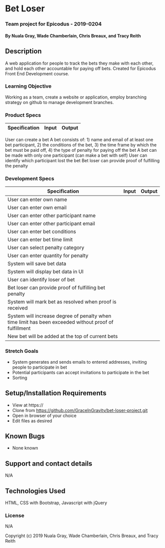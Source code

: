 # Bet Loser

### Team project for Epicodus - 2019-0204

#### By Nuala Gray, Wade Chamberlain, Chris Breaux, and Tracy Reith

## Description

A web application for people to track the bets they make with each other, and hold each other accountable for paying off bets. Created for Epicodus Front End Development course.

### Learning Objective

Working as a team, create a website or application, employ branching strategy on github to manage development branches.

### Product Specs

Specification | Input | Output
------------- | ----- | ------
User can create a bet
A bet consists of: 1) name and email of at least one bet participant, 2) the conditions of the bet, 3) the time frame by which the bet must be paid off, 4) the type of penalty for paying off the bet
A bet can be made with only one participant (can make a bet with self)
User can identify which participant lost the bet
Bet loser can provide proof of fulfilling the penalty

### Development Specs

Specification | Input | Output
------------- | ----- | ------
User can enter own name | |
User can enter own email | |
User can enter other participant name | |
User can enter other participant email | |
User can enter bet conditions | |
User can enter bet time limit | |
User can select penalty category | |
User can enter quantity for penalty | |
System will save bet data | |
System will display bet data in UI | |
User can identify loser of bet | |
Bet loser can provide proof of fulfilling bet penalty | |
System will mark bet as resolved when proof is received | |
System will increase degree of penalty when time limit has been exceeded without proof of fulfillment | |
New bet will be added at the top of current bets | |


### Stretch Goals

* System generates and sends emails to entered addresses, inviting people to participate in bet
* Potential participants can accept invitations to participate in the bet
* Sorting


## Setup/Installation Requirements

* View at https://
* Clone from https://github.com/GraceInGravity/bet-loser-project.git
* Open in browser of your choice
* Edit files as desired


## Known Bugs

* None known

## Support and contact details

N/A

## Technologies Used

HTML, CSS with Bootstrap, Javascript with jQuery

### License

N/A

Copyright (c) 2019 Nuala Gray, Wade Chamberlain, Chris Breaux, and Tracy Reith
